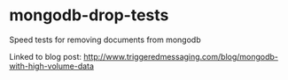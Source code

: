mongodb-drop-tests
==================

Speed tests for removing documents from mongodb

Linked to blog post: http://www.triggeredmessaging.com/blog/mongodb-with-high-volume-data